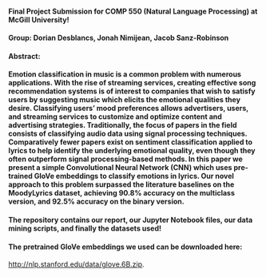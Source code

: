 #### Final Project Submission for COMP 550 (Natural Language Processing) at McGill University!

#### Group: Dorian Desblancs, Jonah Nimijean, Jacob Sanz-Robinson

#### Abstract:

#### Emotion classification in music is a common problem with numerous applications. With the rise of streaming services, creating effective song recommendation systems is of interest to companies that wish to satisfy users by suggesting music which elicits the emotional qualities they desire. Classifying users’ mood preferences allows advertisers, users, and streaming services to customize and optimize content and advertising strategies. Traditionally, the focus of papers in the field consists of classifying audio data using signal processing techniques. Comparatively fewer papers exist on sentiment classification applied to lyrics to help identify the underlying emotional quality, even though they often outperform signal processing-based methods. In this paper we present a simple Convolutional Neural Network (CNN) which uses pre-trained GloVe embeddings to classify emotions in lyrics. Our novel approach to this problem surpassed the literature baselines on the MoodyLyrics dataset, achieving 90.8% accuracy on the multiclass version, and 92.5% accuracy on the binary version.

#### The repository contains our report, our Jupyter Notebook files, our data mining scripts, and finally the datasets used!

#### The pretrained GloVe embeddings we used can be downloaded here: 
http://nlp.stanford.edu/data/glove.6B.zip.
